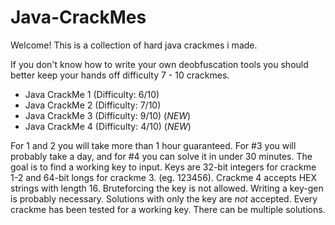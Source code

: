 # Java-CrackMes
Welcome! This is a collection of hard java crackmes i made.

If you don't know how to write your own deobfuscation tools you should better keep your hands off difficulty 7 - 10 crackmes.

* Java CrackMe 1 (Difficulty: 6/10)
* Java CrackMe 2 (Difficulty: 7/10)
* Java CrackMe 3 (Difficulty: 9/10) (*NEW*)
* Java CrackMe 4 (Difficulty: 4/10) (*NEW*)

For 1 and 2 you will take more than 1 hour guaranteed. For #3 you will probably take a day, and for #4 you can solve it in under 30 minutes.
The goal is to find a working key to input. Keys are 32-bit integers for crackme 1-2 and 64-bit longs for crackme 3. (eg. 123456). Crackme 4 accepts HEX strings with length 16.
Bruteforcing the key is not allowed. Writing a key-gen is probably necessary. Solutions with only the key are *not* accepted. Every crackme has been tested for a working key. There can be multiple solutions.

